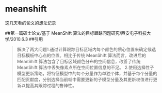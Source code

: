 # meanshift
这几天看的论文的想法记录

##第一篇硕士论文/基于 MeanShift 算法的目标跟踪问题研究/西安电子科技大学/2010.6.3
##引用
>解决了两大问题1.通过计算跟踪目标区域内每个颜色的质心位置来确定候选目标模板中心点的位置。相比于传统 MeanShift 算法而言，改进后的 MeanShift 算法包含了目标区域颜色分布的空间信息，改善了传统 MeanShift 算法中丢失像素点所在空间位置信息的不足。
>2.使用选择性子模型更新策略，将特征模型中的每个分量作为单独个体，并基于每个分量的匹配贡献度，分别选择当前帧中需要更新的子模型分量及其更新权值进行更新以提高其跟踪过程的鲁棒性。
